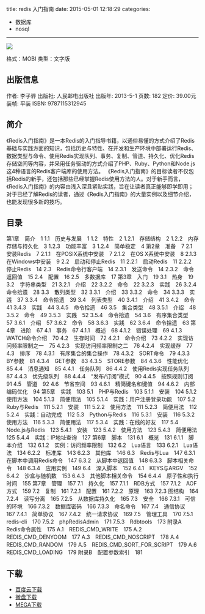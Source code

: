 title: redis 入门指南
date: 2015-05-01 12:18:29
categories:
  - 数据库
  - nosql
---

![](http://img3.douban.com/lpic/s26559363.jpg)

格式：MOBI
类型：文字版

<!--more-->

## 出版信息 ##

作者: 李子骅 
出版社: 人民邮电出版社
出版年: 2013-5-1
页数: 182
定价: 39.00元
装帧: 平装
ISBN: 9787115312945

## 简介 ##

《Redis入门指南》是一本Redis的入门指导书籍，以通俗易懂的方式介绍了Redis基础与实践方面的知识，包括历史与特性、在开发和生产环境中部署运行Redis、数据类型与命令、使用Redis实现队列、事务、复制、管道、持久化、优化Redis存储空间等内容，并采用任务驱动的方式介绍了PHP、Ruby、Python和Node.js这4种语言的Redis客户端库的使用方法。
《Redis入门指南》的目标读者不仅包括Redis的新手，还包括那些已经掌握Redis使用方法的人。对于新手而言，《Redis入门指南》的内容由浅入深且紧贴实践，旨在让读者真正能够即学即用；对于已经了解Redis的读者，通过《Redis入门指南》的大量实例以及细节介绍，也能发现很多新的技巧。

## 目录 ##

第1章　简介　1
1.1　历史与发展　1
1.2　特性　2
1.2.1　存储结构　2
1.2.2　内存存储与持久化　3
1.2.3　功能丰富　3
1.2.4　简单稳定　4
第2章　准备　7
2.1　安装Redis　7
2.1.1　在POSIX系统中安装　7
2.1.2　在OS X系统中安装　8
2.1.3　在Windows中安装　9
2.2　启动和停止Redis　11
2.2.1　启动Redis　11
2.2.2　停止Redis　14
2.3　Redis命令行客户端　14
2.3.1　发送命令　14
2.3.2　命令返回值　15
2.4　配置　16
2.5　多数据库　17
第3章　入门　19
3.1　热身　19
3.2　字符串类型　21
3.2.1　介绍　22
3.2.2　命令　22
3.2.3　实践　26
3.2.4　命令拾遗　28
3.3　散列类型　32
3.3.1　介绍　33
3.3.2　命令　34
3.3.3　实践　37
3.3.4　命令拾遗　39
3.4　列表类型　40
3.4.1　介绍　41
3.4.2　命令　41
3.4.3　实践　44
3.4.5　命令拾遗　46
3.5　集合类型　48
3.5.1　介绍　48
3.5.2　命令　49
3.5.3　实践　52
3.5.4　命令拾遗　54
3.6　有序集合类型　57
3.6.1　介绍　57
3.6.2　命令　58
3.6.3　实践　62
3.6.4　命令拾遗　63
第4章　进阶　67
4.1　事务　67
4.1.1　概述　68
4.1.2　错误处理　69
4.1.3　WATCH命令介绍　70
4.2　生存时间　72
4.2.1　命令介绍　73
4.2.2　实现访问频率限制之一　75
4.2.3　实现访问频率限制之二　76
4.2.4　实现缓存　77
4.3　排序　78
4.3.1　有序集合的集合操作　78
4.3.2　SORT命令　79
4.3.3　BY参数　81
4.3.4　GET参数　83
4.3.5　STORE参数　84
4.3.6　性能优化　85
4.4　消息通知　85
4.4.1　任务队列　86
4.4.2　使用Redis实现任务队列　87
4.4.3　优先级队列　88
4.4.4　“发布/订阅”模式　90
4.4.5　按照规则订阅　91
4.5　管道　92
4.6　节省空间　93
4.6.1　精简键名和键值　94
4.6.2　内部编码优化　94
第5章　实践　103
5.1　PHP与Redis　103
5.1.1　安装　104
5.1.2　使用方法　104
5.1.3　简便用法　105
5.1.4　实践：用户注册登录功能　107
5.2　Ruby与Redis　111
5.2.1　安装　111
5.2.2　使用方法　111
5.2.3　简便用法　112
5.2.4　实践：自动完成　112
5.3　Python与Redis　116
5.3.1　安装　116
5.3.2　使用方法　116
5.3.3　简便用法　117
5.3.4　实践：在线的好友　117
5.4　Node.js与Redis　123
5.4.1　安装　123
5.4.2　使用方法　123
5.4.3　简便用法　125
5.4.4　实践：IP地址查询　127
第6章　脚本　131
6.1　概览　131
6.1.1　脚本介绍　132
6.1.2　实例：访问频率限制　132
6.2　Lua语言　133
6.2.1　Lua语法　134
6.2.2　标准库　143
6.2.3　其他库　146
6.3　Redis与Lua　147
6.3.1　在脚本中调用Redis命令　147
6.3.2　从脚本中返回值　148
6.3.3　脚本相关命令　148
6.3.4　应用实例　149
6.4　深入脚本　152
6.4.1　KEYS与ARGV　152
6.4.2　沙盒与随机数　153
6.4.3　其他脚本相关命令　154
6.4.4　原子性和执行时间　155
第7章　管理　157
7.1　持久化　157
7.1.1　RDB方式　157
7.1.2　AOF方式　159
7.2　复制　161
7.2.1　配置　161
7.2.2　原理　163
7.2.3 图结构　164
7.2.4　读写分离　165
7.2.5　从数据库持久化　165
7.3　安全　166
7.3.1　可信的环境　166
7.3.2　数据库密码　166
7.3.3　命名命令　167
7.4　通信协议　167
7.4.1　简单协议　167
7.4.2　统一请求协议　169
7.5　管理工具　170
7.5.1　redis-cli　170
7.5.2　phpRedisAdmin　171
7.5.3　Rdbtools　173
附录A　Redis命令属性　175
A.1　REDIS_CMD_WRITE　175
A.2　REDIS_CMD_DENYOOM　177
A.3　REDIS_CMD_NOSCRIPT　178
A.4　REDIS_CMD_RANDOM　179
A.5　REDIS_CMD_SORT_FOR_SCRIPT　179
A.6　REDIS_CMD_LOADING　179
附录B　配置参数索引　181

## 下载 ##

+ [百度云下载](http://pan.baidu.com/s/1jGw12XS)
+ [微盘下载](http://vdisk.weibo.com/s/aADaW4YRP60h0)
+ [MEGA下载](https://mega.co.nz/#!rdl1yYCS!fPx0Ph_2M1wF-mEGtH_gq4E0sD7kiGNuny-ihOnHQ6I)
